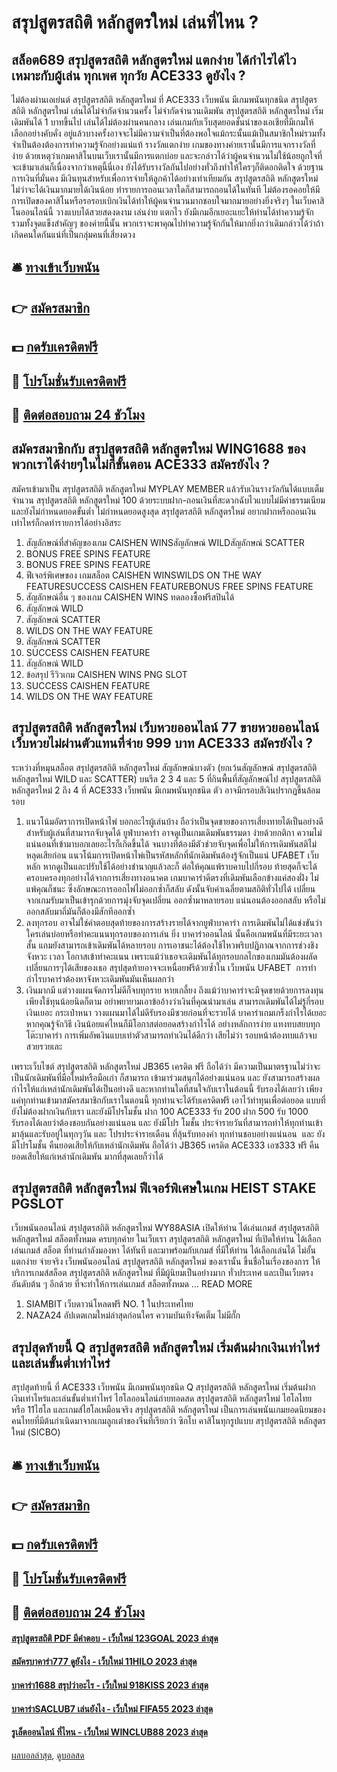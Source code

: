 # สรุปสูตรสถิติ หลักสูตรใหม่ เล่นที่ไหน ?
## สล็อต689 สรุปสูตรสถิติ หลักสูตรใหม่ แตกง่าย ได้กำไรได้ไว เหมาะกับผู้เล่น ทุกเพศ ทุกวัย ACE333 ดูยังไง ?
ไม่ต้องผ่านเอเย่นต์ สรุปสูตรสถิติ หลักสูตรใหม่ ที่ ACE333 เว็บพนัน มีเกมพนันทุกชนิด สรุปสูตรสถิติ หลักสูตรใหม่ เล่นได้ไม่จำกัดจำนวนครั้ง ไม่จำกัดจำนวนเดิมพัน สรุปสูตรสถิติ หลักสูตรใหม่ เริ่มเดิมพันได้ 1 บาทขึ้นไป เล่นได้ไม่ต้องผ่านคนกลาง เล่นเกมกับเว็บสุดยอดชั้นนำของเอเชียที่มีเกมให้เลือกอย่างคับคั่ง
อยู่แล้วบางครั้งอาจจะไม่มีความจำเป็นที่ต้องพอใจแม้กระนั้นแม้เป็นสมาชิกใหม่รวมทั้งจำเป็นต้องต้องการทำความรู้จักอย่างแน่แท้ รางวัลแตกง่าย เกมของทางค่ายเรานั้นมีการแจกรางวัลที่ง่าย ด้วยเหตุว่าเกมคาสิโนบนเว็บเรานั้นมีการแตกบ่อย และจะกล่าวได้ว่าผู้คนจำนวนไม่ใช้น้อยถูกใจที่จะเข้ามาเล่นก็เนื่องจากว่าเหตุนี้นี่เอง ยังได้รับรางวัลกันไปอย่างทั่วถึงทำให้ใครๆก็ติดอกติดใจ
ด้วยฐานการเงินที่มั่นคง มีเงินทุนสำหรับเพื่อการจ่ายให้ลูกค้าได้อย่างเท่าเทียมกัน สรุปสูตรสถิติ หลักสูตรใหม่ ไม่ว่าจะได้เงินมากมายได้เงินน้อย ทำรายการถอนเวลาใดก็สามารถถอนได้ในทันที ไม่ต้องรอคอยให้มีการเปิดของคาสิโนหรือรอรอบเบิกเงินได้ทำให้ผู้คนจำนวนมากชอบใจมากมายอย่างยิ่งจริงๆ
ในเว็บคาสิโนออนไลน์นี้ วางแบบได้สวยสดงดงาม เล่นง่าย แตกไว ยังมีเกมอีกเยอะแยะให้ท่านได้ทำความรู้จัก รวมทั้งจุดแข็งสำคัญๆ ของค่ายนี้นั้น พวกเราจะพาคุณไปทำความรู้จักกันให้มากยิ่งกว่าเดิมกล่าวได้ว่าถ้าเกิดคนใดกันแน่ที่เป็นกลุ่มคนที่เสี่ยงดวง

## 🛎 [ทางเข้าเว็บพนัน](https://bit.ly/3SdLNi2)
## 👉 [สมัครสมาชิก](https://bit.ly/3SdLNi2)
## 💵 [กดรับเครดิตฟรี](https://bit.ly/3dyRKHj)
## 👑 [โปรโมชั่นรับเครดิตฟรี](https://bit.ly/3dyRKHj)
## 📱 [ติดต่อสอบถาม 24 ชัวโมง](https://bit.ly/3dyRKHj)

## สมัครสมาชิกกับ สรุปสูตรสถิติ หลักสูตรใหม่ WING1688 ของพวกเราได้ง่ายๆในไม่กี่ขั้นตอน ACE333 สมัครยังไง ?
สมัครเข้ามาเป็น สรุปสูตรสถิติ หลักสูตรใหม่ MYPLAY MEMBER แล้วรับเงินรางวัลกันได้แบบเต็มจำนวน สรุปสูตรสถิติ หลักสูตรใหม่ 100 ด้วยระบบฝาก-ถอนเงินที่สะดวกฉับไวแบบไม่มีค่าธรรมเนียม และยังไม่กำหนดยอดขั้นต่ำ ไม่กำหนดยอดสูงสุด สรุปสูตรสถิติ หลักสูตรใหม่ อยากฝากหรือถอนเงินเท่าไหร่ก็กดทำรายการได้อย่างอิสระ
1. สัญลักษณ์ที่สำคัญของเกม CAISHEN WINSสัญลักษณ์ WILDสัญลักษณ์ SCATTER
2. BONUS FREE SPINS FEATURE
3. BONUS FREE SPINS FEATURE
4. ฟีเจอร์พิเศษของ เกมสล็อต CAISHEN WINSWILDS ON THE WAY FEATURESUCCESS CAISHEN FEATUREBONUS FREE SPINS FEATURE
5. สัญลักษณ์อื่น ๆ ของเกม CAISHEN WINS ทดลองซื้อฟรีสปินได้
6. สัญลักษณ์ WILD
7. สัญลักษณ์ SCATTER
8. WILDS ON THE WAY FEATURE
9. สัญลักษณ์ SCATTER
10. SUCCESS CAISHEN FEATURE
11. สัญลักษณ์ WILD
12. ข้อสรุป รีวิวเกม CAISHEN WINS PNG SLOT
13. SUCCESS CAISHEN FEATURE
14. WILDS ON THE WAY FEATURE

## สรุปสูตรสถิติ หลักสูตรใหม่ เว็บหวยออนไลน์ 77 ขายหวยออนไลน์ เว็บหวยไม่ผ่านตัวแทนที่จ่าย 999 บาท ACE333 สมัครยังไง ?
ระหว่างที่หมุนสล็อต สรุปสูตรสถิติ หลักสูตรใหม่ สัญลักษณ์บางตัว (ยกเว้นสัญลักษณ์ สรุปสูตรสถิติ หลักสูตรใหม่ WILD และ SCATTER) บนรีล 2 3 4 และ 5 ที่กินพื้นที่สัญลักษณ์ไป สรุปสูตรสถิติ หลักสูตรใหม่ 2 ถึง 4 ที่ ACE333 เว็บพนัน มีเกมพนันทุกชนิด ตัว อาจมีกรอบสีเงินปรากฏขึ้นล้อมรอบ
1. แนวโน้มอัตราการเปิดหน้าไพ่ บอกอะไรผู้เล่นบ้าง ถือว่าเป็นจุดขายของการเสี่ยงทายได้เป็นอย่างดีสำหรับผู้เล่นที่สามารถจับจุดได้ ยูฟ่าบาคาร่า อาจดูเป็นเกมเดิมพันธรรมดา ง่ายด้วยกติกา ความไม่แน่นอนที่เข้ามาบอกเลยอะไรก็เกิดขึ้นได้ จนบางทีต้องมีตัวช่วยจับจุดเพื่อไม่ให้การเดิมพันสติไม่หลุดเสียก่อน แนวโน้มการเปิดหน้าไพ่เป็นรหัสหลักที่นักเดิมพันต้องรู้จักเป็นแน่ UFABET เว็บหลัก หากดูเป็นและปรับใช้ได้อย่างชำนาญแล้วละก็ ต่อให้คุณแพ้ราบคาบไปกี่รอบ ท้ายสุดก็จะได้ครอบครองทุกอย่างได้จากการเสี่ยงทางอนาคต เกมบาคาร่าดีตรงที่เดิมพันเลือกข้างแค่สองฝั่ง ไม่แพ้คุณก็ชนะ ซึ่งลักษณะการออกไพ่ไม่ออกซ้ำก็สลับ ดังนั้นจับค่าเฉลี่ยตามสถิติทั่วไปได้ เปลี่ยนจากเกมรับมาเป็นเข้ารุกด้วยการมุ่งจับจุดเปลี่ยน ออกซ้ำมาหลายรอบ แน่นอนต้องออกสลับ หรือไม่ออกสลับมาถี่มันก็ต้องมีสักทีออกซ้ำ
2. ลงทุกรอบ อาจไม่ใช่คำตอบสุดท้ายของการสร้างรายได้จากยูฟ่าบาคาร่า การเดิมพันไม่ได้แข่งขันว่าใครเล่นบ่อยหรือทำคะแนนทุกรอบของการเล่น ยิ่ง บาคาร่าออนไลน์ นั้นคือเกมพนันที่มีระยะเวลาสั้น แถมยังสามารถเข้าเดิมพันได้หลายรอบ การเอาชนะได้ต้องใช้ไหวพริบปฏิภาณจากการช่วงชิงจังหวะ เวลา โอกาสเข้าทำคะแนน เพราะแม้ว่าเธอจะเดิมพันได้ทุกรอบกลไกของเกมมันต้องผลัดเปลี่ยนการๆได้เสียของเธอ สรุปสุดท้ายอาจจะเหนื่อยฟรีด้วยซ้ำใน เว็บพนัน UFABET  การทำกำไรบาคาร่าต้องหาจังหวะเดิมพันมันเห็นผลกว่า
3. เงินมากมี แต่วางแผนจัดการไม่ดีก็จบทุกราย หายเกลี้ยง ถึงแม้ว่าบาคาร่าจะมีจุดขายด้วยการลงทุนเพียงใช้ทุนน้อยนิดก็ตาม อย่าพยายามเอาข้ออ้างว่าเงินที่คุณนำมาเล่น สามารถเดิมพันได้ไม่รู้กี่รอบ เงินเยอะ กระเป๋าหนา วางแผนมาได้ไม่ดีรับรองมีซวยก่อนที่จะรวยได้ บาคาร่าเกมเกร็งกำไรได้เยอะหากคุณรู้จักวิธี เงินน้อยแค่ไหนก็มีโอกาสต่อยอดสร้างกำไรได้ อย่างหลักการง่าย แทงทบสยบทุกโต๊ะบาคาร่า การเพิ่มอัพเงินแบบเท่าตัวสามารถทำเงินได้ดีกว่า เสียไม่ว่า รอบหน้าต้องทบแล้วจบสวยรวยเละ

เพราะเว็บไซต์ สรุปสูตรสถิติ หลักสูตรใหม่ JB365 เครดิต ฟรี ถือได้ว่า มีความเป็นมาตรฐานไม่ว่าจะเป็นนักเดิมพันที่มือใหม่หรือมือเก่า ก็สามารถ เข้ามาร่วมสนุกได้อย่างแน่นอน และ ยังสามารถสร้างผลกำไรให้แก่เหล่านักเดิมพันได้เป็นอย่างดี และหากท่านใดที่สนใจกับเราในต้อนนี้ รับรองได้เลยว่า เพียงแค่ทุกท่านเข้ามาสมัครสมาชิกกับเราในตอนนี้ ทุกท่านจะได้รับเครดิตฟรี เอาไว้ทำทุนเพื่อต่อยอด แบบที่ยังไม่ต้องฝากเงินกับเรา และยังมีโปรโมชั้น ฝาก 100 ACE333 รับ 200 ฝาก 500 รับ 1000 รับรองได้เลยว่าต้องชอบกันอย่างแน่นอน และ ยังมีโปร โมชั้น ประจำรายวันที่สามารถทำให้ทุกท่านเข้ามาลุ้นและรับอยู่ในทุกๆวัน และ โปรประจำรายเดือน ที่ลุ้นรับทองคำ ทุกท่านชอบอย่างแน่นอน  และ ยังมีโปรโมชั้น คืนยอดเสียให้กับเหล่านักเดิมพัน ถือได้ว่า JB365 เครดิต ACE333 เอซ333 ฟรี คืนยอดเสียให้แก่เหล่านักเดิมพัน มากที่สุดเลยก็ว่าได้

## สรุปสูตรสถิติ หลักสูตรใหม่ ฟีเจอร์พิเศษในเกม HEIST STAKE PGSLOT
เว็บพนันออนไลน์ สรุปสูตรสถิติ หลักสูตรใหม่ WY88ASIA เปิดให้ท่าน ได้เล่นเกมส์ สรุปสูตรสถิติ หลักสูตรใหม่ สล็อตทั้งหมด ครบทุกค่าย ในเว็บเรา สรุปสูตรสถิติ หลักสูตรใหม่ ที่เปิดให้ท่าน ได้เลือกเล่นเกมส์ สล็อต ที่ท่านกำลังมองหา ได้ทันที และมาพร้อมกับเกมส์ ที่มีให้ท่าน ได้เลือกเล่นได้ ไม่อั้น แตกง่าย จ่ายจริง เว็บพนันออนไลน์ สรุปสูตรสถิติ หลักสูตรใหม่ ของเรานั้น ขึ้นชื่อในเรื่องของการ ให้บริการเกมส์สล็อต สรุปสูตรสถิติ หลักสูตรใหม่ ที่มีผู้นิยมเป็นอย่างมาก ทั่วประเทศ และเป็นเว็บตรง อันดับต้น ๆ อีกด้วย ที่จะทำให้การเล่นเกมส์ สล็อตทั้งหมด … READ MORE
1. SIAMBIT เว็บดาวน์โหลดฟรี NO. 1 ในประเทศไทย
2. NAZA24 อัปเดตเกมใหม่ล่าสุดก่อนใคร ความบันเทิงจัดเต็ม ไม่มีกั๊ก

## สรุปสุดท้ายนี้ Q สรุปสูตรสถิติ หลักสูตรใหม่ เริ่มต้นฝากเงินเท่าไหร่และเล่นขั้นต่ำเท่าไหร่
สรุปสุดท้ายนี้ ที่ ACE333 เว็บพนัน มีเกมพนันทุกชนิด Q สรุปสูตรสถิติ หลักสูตรใหม่ เริ่มต้นฝากเงินเท่าไหร่และเล่นขั้นต่ำเท่าไหร่ ไฮโลออนไลน์ถ่ายทอดสด สรุปสูตรสถิติ หลักสูตรใหม่ ไฮโลไทย หรือ 11ไฮโล และเกมส์ไฮโลเหมือนจริง สรุปสูตรสถิติ หลักสูตรใหม่ เป็นการเล่นพนันเกมยอดนิยมของคนไทยที่มีต้นกำเนิดมาจากเกมลูกเต๋าของจีนที่เรียกว่า ซิกโบ คาสิโนทุกรูปแบบ สรุปสูตรสถิติ หลักสูตรใหม่ (SICBO)

## 🛎 [ทางเข้าเว็บพนัน](https://bit.ly/3SdLNi2)
## 👉 [สมัครสมาชิก](https://bit.ly/3SdLNi2)
## 💵 [กดรับเครดิตฟรี](https://bit.ly/3dyRKHj)
## 👑 [โปรโมชั่นรับเครดิตฟรี](https://bit.ly/3dyRKHj)
## 📱 [ติดต่อสอบถาม 24 ชัวโมง](https://bit.ly/3dyRKHj)

#### [สรุปสูตรสถิติ PDF มีคำตอบ - เว็บใหม่ 123GOAL 2023 ล่าสุด](https://atom.io/themes/สรุปสูตรสถิติ%20pdf%20มีคำตอบ%20-%20เว็บใหม่%20123goal%202023%20ล่าสุด)
#### [สมัครบาคาร่า777 ดูยังไง - เว็บใหม่ 11HILO 2023 ล่าสุด](https://atom.io/themes/สมัครบาคาร่า777%20ดูยังไง%20-%20เว็บใหม่%2011hilo%202023%20ล่าสุด)
#### [บาคาร่า1688 สรุปว่าอะไร - เว็บใหม่ 918KISS 2023 ล่าสุด](https://atom.io/themes/บาคาร่า1688%20สรุปว่าอะไร%20-%20เว็บใหม่%20918kiss%202023%20ล่าสุด)
#### [บาคาร่าSACLUB7 เล่นยังไง - เว็บใหม่ FIFA55 2023 ล่าสุด](https://atom.io/themes/บาคาร่าsaclub7%20เล่นยังไง%20-%20เว็บใหม่%20fifa55%202023%20ล่าสุด)
#### [รูเล็ตออนไลน์ ที่ไหน - เว็บใหม่ WINCLUB88 2023 ล่าสุด](https://atom.io/themes/รูเล็ตออนไลน์%20ที่ไหน%20-%20เว็บใหม่%20winclub88%202023%20ล่าสุด)

[ผลบอลล่าสุด](https://siamsport.tv "ผลบอลล่าสุด"), [ดูบอลสด](https://siamsport.tv/ดูบอลสด "ดูบอลสด")